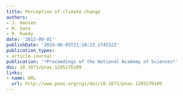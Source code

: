 ```yaml
---
title: Perception of climate change
authors:
- J. Hansen
- M. Sato
- R. Ruedy
date: '2012-09-01'
publishDate: '2024-06-05T21:10:23.174532Z'
publication_types:
- article-journal
publication: '*Proceedings of the National Academy of Sciences*'
doi: 10.1073/pnas.1205276109
links:
- name: URL
  url: http://www.pnas.org/cgi/doi/10.1073/pnas.1205276109
---
```

